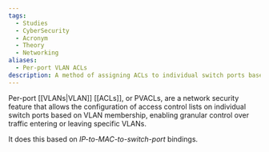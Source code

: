 ```yaml
---
tags:
  - Studies
  - CyberSecurity
  - Acronym
  - Theory
  - Networking
aliases:
  - Per-port VLAN ACLs
description: A method of assigning ACLs to individual switch ports based on VLAN membership.
---
```

  
Per-port [[VLANs|VLAN]] [[ACLs]], or PVACLs, are a network security feature that allows the configuration of access control lists on individual switch ports based on VLAN membership, enabling granular control over traffic entering or leaving specific VLANs.

It does this based on *IP-to-MAC-to-switch-port* bindings.